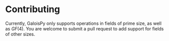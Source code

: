 Contributing
============

Currently, GaloisPy only supports operations in fields of prime size, as well as
_GF_(4).  You are welcome to submit a pull request to add support for fields of
other sizes.
